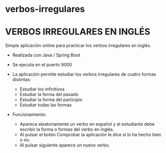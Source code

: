 # verbos-irregulares

VERBOS IRREGULARES EN INGLÉS
==================================

Simple aplicación online para practicar los verbos irregulares en inglés.

- Realizada con Java / Spring Boot
- Se ejecuta en el puerto 9000

- La aplicación permite estudiar los verbos irregulares de cuatro formas distintas:
	- Estudiar los infinitivos
	- Estudiar la forma del pasado
	- Estudiar la forma del participio
	- Estudiar todas las formas

- Funcionamiento:
	- Aparece aleatoriamente un verbo en español y el estudiante debe escribir la forma o formas del verbo en inglés.
	- Al pulsar el botón Comprobar la aplicación le dice si lo ha hecho bien o no.
	- Al pulsar siguiente aparece un nuevo verbo.
